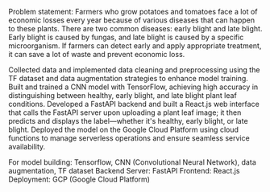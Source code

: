Problem statement:
Farmers who grow potatoes and tomatoes face a lot of economic losses every year because of various diseases that can happen to these plants. There are two common diseases: early blight and late blight. Early blight is caused by fungas, and late blight is caused by a specific microorganism. If farmers can detect early and apply appropriate treatment, it can save a lot of waste and prevent economic loss.

Collected data and implemented data cleaning and preprocessing using the TF dataset and data augmentation strategies to enhance model training. Built and trained a CNN model with TensorFlow, achieving high accuracy in distinguishing between healthy, early blight, and late blight plant leaf conditions. Developed a FastAPI backend and built a React.js web interface that calls the FastAPI server upon uploading a plant leaf image; it then predicts and displays the label—whether it's healthy, early blight, or late blight. Deployed the model on the Google Cloud Platform using cloud functions to manage serverless operations and ensure seamless service availability.

For model building: Tensorflow, CNN (Convolutional Neural Network), data augmentation, TF dataset
Backend Server: FastAPI
Frontend: React.js
Deployment: GCP (Google Cloud Platform)
